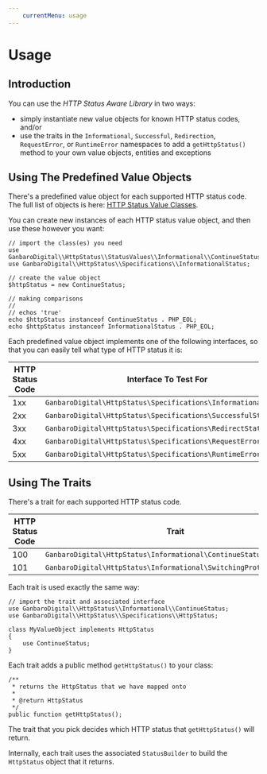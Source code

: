 ```yaml
---
    currentMenu: usage
---
```


# Usage

## Introduction

You can use the _HTTP Status Aware Library_ in two ways:

* simply instantiate new value objects for known HTTP status codes, and/or
* use the traits in the `Informational`, `Successful`, `Redirection`, `RequestError`, or `RuntimeError` namespaces to add a `getHttpStatus()` method to your own value objects, entities and exceptions

## Using The Predefined Value Objects

There's a predefined value object for each supported HTTP status code. The full list of objects is here: [HTTP Status Value Classes](httpStatusValues.md).

You can create new instances of each HTTP status value object, and then use these however you want:

    // import the class(es) you need
    use GanbaroDigital\\HttpStatus\\StatusValues\\Informational\\ContinueStatus;
    use GanbaroDigital\\HttpStatus\\Specifications\\InformationalStatus;

    // create the value object
    $httpStatus = new ContinueStatus;

    // making comparisons
    //
    // echos 'true'
    echo $httpStatus instanceof ContinueStatus . PHP_EOL;
    echo $httpStatus instanceof InformationalStatus . PHP_EOL;

Each predefined value object implements one of the following interfaces, so that you can easily tell what type of HTTP status it is:

HTTP Status Code | Interface To Test For
-----------------|----------------------
1xx | `GanbaroDigital\HttpStatus\Specifications\InformationalStatus`
2xx | `GanbaroDigital\HttpStatus\Specifications\SuccessfulStatus`
3xx | `GanbaroDigital\HttpStatus\Specifications\RedirectStatus`
4xx | `GanbaroDigital\HttpStatus\Specifications\RequestErrorStatus`
5xx | `GanbaroDigital\HttpStatus\Specifications\RuntimeErrorStatus`

## Using The Traits

There's a trait for each supported HTTP status code.

HTTP Status Code | Trait
-----------------|------
100 | `GanbaroDigital\HttpStatus\Informational\ContinueStatus`
101 | `GanbaroDigital\HttpStatus\Informational\SwitchingProtocolsStatus`

Each trait is used exactly the same way:

    // import the trait and associated interface
    use GanbaroDigital\\HttpStatus\\Informational\\ContinueStatus;
    use GanbaroDigital\\HttpStatus\\Specifications\\HttpStatus;

    class MyValueObject implements HttpStatus
    {
        use ContinueStatus;
    }

Each trait adds a public method `getHttpStatus()` to your class:

    /**
     * returns the HttpStatus that we have mapped onto
     *
     * @return HttpStatus
     */
    public function getHttpStatus();

The trait that you pick decides which HTTP status that `getHttpStatus()` will return.

Internally, each trait uses the associated `StatusBuilder` to build the `HttpStatus` object that it returns.
